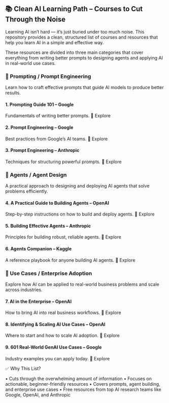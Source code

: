 ## 📚 Clean AI Learning Path – Courses to Cut Through the Noise

Learning AI isn’t hard — it’s just buried under too much noise. This repository provides a clean, structured list of courses and resources that help you learn AI in a simple and effective way.

These resources are divided into three main categories that cover everything from writing better prompts to designing agents and applying AI in real-world use cases.

### 📝 Prompting / Prompt Engineering

Learn how to craft effective prompts that guide AI models to produce better results.

#### 1. Prompting Guide 101 – Google
Fundamentals of writing better prompts.
🔗 Explore

#### 2. Prompt Engineering – Google
Best practices from Google’s AI teams.
🔗 Explore

#### 3. Prompt Engineering – Anthropic
Techniques for structuring powerful prompts.
🔗 Explore

### 🤖 Agents / Agent Design

A practical approach to designing and deploying AI agents that solve problems efficiently.

#### 4. A Practical Guide to Building Agents – OpenAI
Step-by-step instructions on how to build and deploy agents.
🔗 Explore

#### 5. Building Effective Agents – Anthropic
Principles for building robust, reliable agents.
🔗 Explore

#### 6. Agents Companion – Kaggle
A reference playbook for anyone building AI agents.
🔗 Explore

### 🏢 Use Cases / Enterprise Adoption

Explore how AI can be applied to real-world business problems and scale across industries.

#### 7. AI in the Enterprise – OpenAI
How to bring AI into real business workflows.
🔗 Explore

#### 8. Identifying & Scaling AI Use Cases – OpenAI
Where to start and how to scale AI adoption.
🔗 Explore

#### 9. 601 Real-World GenAI Use Cases – Google
Industry examples you can apply today.
🔗 Explore

✅ Why This List?

• Cuts through the overwhelming amount of information
• Focuses on actionable, beginner-friendly resources
• Covers prompts, agent building, and enterprise use cases
• Free resources from top AI research teams like Google, OpenAI, and Anthropic

